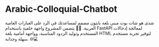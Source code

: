 # Arabic-Colloquial-Chatbot
شذى هو شات بوت مبني بلغة بايثون مصمم لمساعدتك في الرد على العبارات العامية العربية. 🤖💬 يتضمن المشروع واجهة خلفية باستخدام FastAPI لمعالجة إدخالات المستخدم وتوليد الردود المناسبة، وواجهة أمامية بلغة HTML لتوفير تجربة مستخدم سهلة وجذابة. 🌐💻
